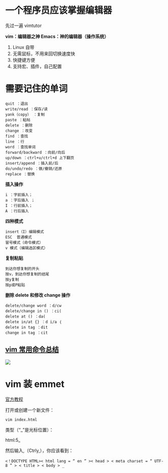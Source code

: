 # 一个程序员应该掌握编辑器

先过一遍 vimtutor

**vim：编辑器之神
Emacs：神的编辑器（操作系统）**

1. Linux 自带
2. 无需鼠标，不用来回切换速度快
3. 快捷键方便
4. 支持宏、插件，自己配置

# **需要记住的单词**

```
quit ：退出 
write/read ：保存/读
yank（copy） ：复制
paste ：粘帖
delete ：删除
change ：改变
find ：查找
line ：行
word ：查找单词
forward/backward ：向前/向后
up/down ：ctrl+u/ctrl+d 上下翻页
insert/append ：插入前/后
do/undo/redo ：做/撤销/还原
replace ：替换
```

**插入操作**

```
i ：字前插入；
a ：字后插入 ；
I ：行前插入；
A ：行后插入
```

**四种模式**

```
insert（I）编辑模式
ESC  普通模式
冒号模式（命令模式）
v 模式（编辑选区模式）
```

**复制粘贴**

```
到达你想复制的开头
按v，到达你想复制的结尾
按y复制
按p或P粘贴
```

**删除 delete 和修改 change 操作**

```
delete/change word ：d/cw
delete/change in () ：ci(
delete at () ：da(
delete in/at {} ：d i/a ｛
delete in tag ：dit
change in tag ：cit
```

## [vim 常用命令总结](https://blog.csdn.net/ithomer/article/details/5929428)

![](https://upload-images.jianshu.io/upload_images/7094266-3c32e53638cbd121.png?imageMogr2/auto-orient/strip%7CimageView2/2/w/1240)

# vim 装 emmet

[官方教程](https://github.com/mattn/emmet-vim)

打开或创建一个新文件：

```
vim index.html
```

类型（“\_”是光标位置）：

html:5\_

然后输入,（Ctrly,），你应该看到：

```
<！DOCTYPE HTML>< html lang = “ en ” >< head > < meta charset = “ UTF-8 ” > < title > < body > _
```
